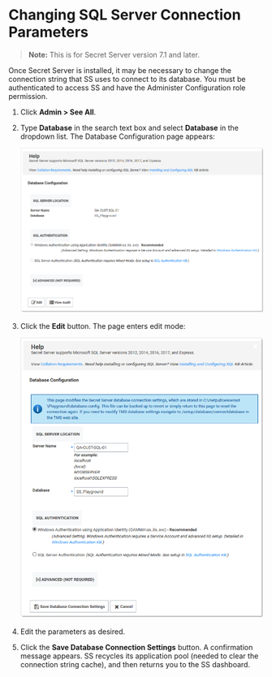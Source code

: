 [title]: # (Changing SQL Server Connection Parameters)
[tags]: # (Database,SQL Server,Networking)
[priority]: # (1000)

# Changing SQL Server Connection Parameters

> **Note:** This is for Secret Server version 7.1 and later.

Once Secret Server is installed, it may be necessary to change the connection string that SS uses to connect to its database. You must be authenticated to access SS and have the Administer Configuration role permission. 

1. Click **Admin \> See All**.

1. Type **Database** in the search text box and select **Database** in the dropdown list. The Database Configuration page appears:
   
   ![image-20200528133955379](images/image-20200528133955379.png)
   
1. Click the **Edit** button. The page enters edit mode:

   ![image-20200528134209304](images/image-20200528134209304.png)

1. Edit the parameters as desired.

1. Click the **Save Database Connection Settings** button. A confirmation message appears. SS recycles its application pool (needed to clear the connection string cache), and then returns you to the SS dashboard.
